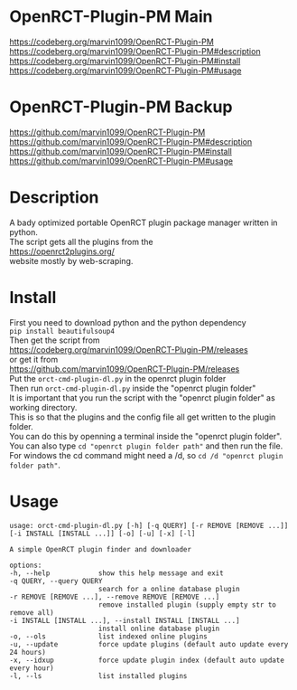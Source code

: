 # OpenRCT-Plugin-PM Main
https://codeberg.org/marvin1099/OpenRCT-Plugin-PM  
https://codeberg.org/marvin1099/OpenRCT-Plugin-PM#description  
https://codeberg.org/marvin1099/OpenRCT-Plugin-PM#install  
https://codeberg.org/marvin1099/OpenRCT-Plugin-PM#usage  
# OpenRCT-Plugin-PM Backup
https://github.com/marvin1099/OpenRCT-Plugin-PM  
https://github.com/marvin1099/OpenRCT-Plugin-PM#description  
https://github.com/marvin1099/OpenRCT-Plugin-PM#install  
https://github.com/marvin1099/OpenRCT-Plugin-PM#usage   

# Description
A bady optimized portable OpenRCT plugin package manager written in python.  
The script gets all the plugins from the   
https://openrct2plugins.org/  
website mostly by web-scraping.  

# Install
First you need to download python and the python dependency  
```pip install beautifulsoup4 ```  
Then get the script from  
https://codeberg.org/marvin1099/OpenRCT-Plugin-PM/releases  
or get it from  
https://github.com/marvin1099/OpenRCT-Plugin-PM/releases  
Put the ```orct-cmd-plugin-dl.py``` in the openrct plugin folder  
Then run ```orct-cmd-plugin-dl.py``` inside the "openrct plugin folder"  
It is important that you run the script with the "openrct plugin folder" as working directory.  
This is so that the plugins and the config file all get written to the plugin folder.  
You can do this by openning a terminal inside the "openrct plugin folder".
You can also type ```cd "openrct plugin folder path"``` and then run the file.  
For windows the cd command might need a /d, so ```cd /d "openrct plugin folder path"```.  

# Usage
    usage: orct-cmd-plugin-dl.py [-h] [-q QUERY] [-r REMOVE [REMOVE ...]] [-i INSTALL [INSTALL ...]] [-o] [-u] [-x] [-l]

    A simple OpenRCT plugin finder and downloader

    options:
    -h, --help            show this help message and exit
    -q QUERY, --query QUERY
                          search for a online database plugin
    -r REMOVE [REMOVE ...], --remove REMOVE [REMOVE ...]
                          remove installed plugin (supply empty str to remove all)
    -i INSTALL [INSTALL ...], --install INSTALL [INSTALL ...]
                          install online database plugin
    -o, --ols             list indexed online plugins
    -u, --update          force update plugins (default auto update every 24 hours)
    -x, --idxup           force update plugin index (default auto update every hour)
    -l, --ls              list installed plugins 